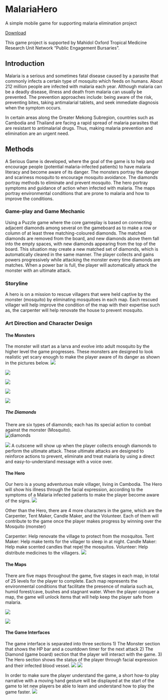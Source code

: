 # MalariaHero
A simple mobile game for supporting malaria elimination project

[Download](https://1drv.ms/u/s!AjSk65t7m_UYiPBS2_bFSTOpVQdrfw?e=BJHnHq) 

This game project is supported by Mahidol Oxford Tropical Medicine Research Unit Network “Public Engagement Bursaries”.

## Introduction 
Malaria is a serious and sometimes fatal disease caused by a parasite that commonly infects a certain type of mosquito which feeds on humans. About 212 million people are infected with malaria each year. Although malaria can be a deadly disease, illness and death from malaria can usually be prevented. The prevention approaches include: being aware of the risk, preventing bites, taking antimalarial tablets, and seek immediate diagnosis when the symptom occurs.  
 
In certain areas along the Greater Mekong Subregion, countries such as Cambodia and Thailand are facing a rapid spread of malaria parasites that are resistant to antimalarial drugs. Thus, making malaria prevention and elimination are an urgent need. 

## Methods
A Serious Game is developed, where the goal of the game is to help and encourage people (potential malaria-infected patients) to have malaria literacy and become aware of its danger. The monsters portray the danger and scariness mosquito to encourage mosquito avoidance. The diamonds portray methods to eliminate and prevent mosquito. The hero portray symptoms and guidance of  action when infected with malaria. The maps portray environmental conditions that are prone to malaria and how to improve the conditions.

### Game-play and Game Mechanic  
Using a Puzzle game where the core gameplay is based on connecting adjacent diamonds among several on the gameboard as to make a row or column of at least three matching-coloured diamonds. The matched diamonds are removed from the board, and new diamonds above them fall into the empty spaces, with new diamonds appearing from the top of the board. This situation may create a new matched set of diamonds, which is automatically cleared in the same manner. The player collects and gains powers progressively while attacking the monster every time diamonds are matches. When a power bar is full, the player will automatically attack the monster with an ultimate attack.   

### Storyline
A hero is on a mission to rescue villagers that were held captive by the monster (mosquito) by eliminating mosquitoes in each map. Each rescued villager will help improve the condition of the map with their expertise such as, the carpenter will help renovate the house to prevent mosquito.

### Art Direction and Character Design 
#### The Monsters 
The monster will start as a larva and evolve into adult mosquito by the higher level the game progresses. These monsters are designed to look realistic yet scary enough to make the player aware of its danger as shown in the pictures below. 
![](/pics/monster.png?raw=true "")

![](/pics/monsterbody.png?raw=true "")

![](/pics/mos1.png?raw=true "")

![](/pics/mos2.png?raw=true "")

![](/pics/game1.png?raw=true "")

##### The Diamonds 
There are six types of diamonds; each has its special action to combat against the monster (Mosquito).  
![](/pics/diamonds.png?raw=true "diamonds")

![](/pics/hospital.png?raw=true "")
A cutscene will show up when the player collects enough diamonds to perform the ultimate attack. These ultimate attacks are designed to reinforce actions to prevent, eliminate and treat malaria by using a direct and easy-to-understand message with a voice over. 

#### The Hero
Our hero is a young adventurous male villager, living in Cambodia. The Hero will show his illness through the facial expression, according to the symptoms of a Malaria infected patients to make the player become aware of the signs. 
![](/pics/sick.png?raw=true "")

Other than the Hero, there are 4 more characters in the game, which are the Carpenter, Tent Maker, Candle Maker, and the Volunteer. Each of them will contribute to the game once the player makes progress by winning over the Mosquito (monster)  
 
Carpenter: Help renovate the village to protect from the mosquitos. 
Tent Maker: Help make tents for the villager to sleep in at night. 
Candle Maker: Help make scented candles that repel the mosquitos. 
Volunteer: Help distribute medicines to the villagers. 
![](/pics/villager.png?raw=true "")

#### The Maps 
There are five maps throughout the game, five stages in each map, in total of 25 levels for the player to complete. Each map represents the environmental conditions that facilitate the presence of malaria such as, humid forest/cave, bushes and stagnant water. When the player conquer a map, the game will unlock items that will help keep the player safe from malaria. 

![](/pics/maps.png?raw=true "")

![](/pics/house.png?raw=true "")

#### The Game Interfaces 
The game interface is separated into three sections 1) The Monster section that shows the HP bar and a countdown timer for the  next attack 2) The Diamond (game board) section that the player will interact with the  game. 3) The Hero section shows the status of the player through facial expression  and their infected blood vessel. 
![](/pics/flow.png?raw=true "")
![](/pics/interfaces2?raw=true "")

In order to make sure the player understand the game, a short how-to play narrative with a moving hand gesture will be displayed at the start of the game to let new players be able to learn and understand how to play the game faster. 
![](/pics/how2play.png?raw=true "")

